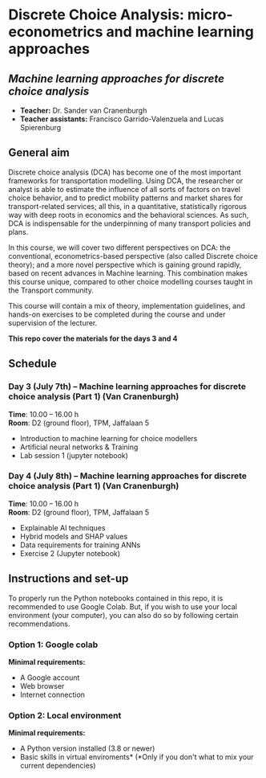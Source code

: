 # Discrete Choice Analysis: micro-econometrics and machine learning approaches
## *Machine learning approaches for discrete choice analysis*

- **Teacher:** Dr. Sander van Cranenburgh
- **Teacher assistants:** Francisco Garrido-Valenzuela and Lucas Spierenburg

## General aim
Discrete choice analysis (DCA) has become one of the most important frameworks for transportation modelling. Using DCA, the researcher or analyst is able to estimate the influence of all sorts of factors on travel choice behavior, and to predict mobility patterns and market shares for transport-related services; all this, in a quantitative, statistically rigorous way with deep roots in economics and the behavioral sciences. As such, DCA is indispensable for the underpinning of many transport policies and plans.

In this course, we will cover two different perspectives on DCA: the conventional, econometrics-based perspective (also called Discrete choice theory); and a more novel perspective which is gaining ground rapidly, based on recent advances in Machine learning. This combination makes this course unique, compared to other choice modelling courses taught in the Transport community.

This course will contain a mix of theory, implementation guidelines, and hands-on exercises to be completed during the course and under supervision of the lecturer.

**This repo cover the materials for the days 3 and 4**

## Schedule

### Day 3 (July 7th) – Machine learning approaches for discrete choice analysis (Part 1) (Van Cranenburgh)
**Time**: 10.00 – 16.00 h<br>
**Room**: D2 (ground floor), TPM, Jaffalaan 5
- Introduction to machine learning for choice modellers
- Artificial neural networks & Training
- Lab session 1 (jupyter notebook)


### Day 4 (July 8th) – Machine learning approaches for discrete choice analysis (Part 1) (Van Cranenburgh)
**Time**: 10.00 – 16.00 h<br>
**Room**: D2 (ground floor), TPM, Jaffalaan 5
- Explainable AI techniques
- Hybrid models and SHAP values
- Data requirements for training ANNs
- Exercise 2 (Jupyter notebook)

## Instructions and set-up

To properly run the Python notebooks contained in this repo, it is recommended to use Google Colab. But, if you wish to use your local environment (your computer), you can also do so by following certain recommendations.

### Option 1: Google colab

**Minimal requirements:**
- A Google account
- Web browser
- Internet connection

### Option 2: Local environment

**Minimal requirements:**
- A Python version installed (3.8 or newer)
- Basic skills in virtual enviroments* (*Only if you don't what to mix your current dependencies)
